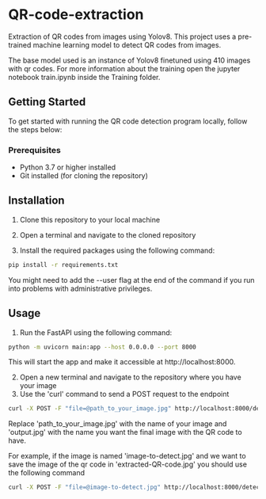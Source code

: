 # QR-code-extraction
Extraction of QR codes from images using Yolov8. This project uses a pre-trained machine learning model to detect QR codes from images.

The base model used is an instance of Yolov8 finetuned using 410 images with qr codes. For more information about the training open the jupyter notebook train.ipynb inside the Training folder.

## Getting Started

To get started with running the QR code detection program locally, follow the steps below:

### Prerequisites

- Python 3.7 or higher installed
- Git installed (for cloning the repository)

## Installation

1. Clone this repository to your local machine

2. Open a terminal and navigate to the cloned repository

3. Install the required packages using the following command:
```bash
pip install -r requirements.txt
```
You might need to add the --user flag at the end of the command if you run into problems with administrative privileges.

## Usage
1. Run the FastAPI using the following command:
```bash
python -m uvicorn main:app --host 0.0.0.0 --port 8000
```
This will start the app and make it accessible at http://localhost:8000.

2. Open a new terminal and navigate to the repository where you have your image
3. Use the 'curl' command to send a POST request to the endpoint
```bash
curl -X POST -F "file=@path_to_your_image.jpg" http://localhost:8000/detect_qr/ --output output.jpg
```
Replace 'path_to_your_image.jpg' with the name of your image and 'output.jpg' with the name you want the final image with the QR code to have.

For example, if the image is named 'image-to-detect.jpg' and we want to save the image of the qr code in 'extracted-QR-code.jpg' you should use the following command 
```bash
curl -X POST -F "file=@image-to-detect.jpg" http://localhost:8000/detect_qr/ --output extracted-QR-code.jpg
```

